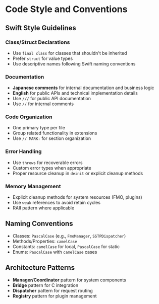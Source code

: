 # Code Style and Conventions

## Swift Style Guidelines

### Class/Struct Declarations
- Use `final class` for classes that shouldn't be inherited
- Prefer `struct` for value types
- Use descriptive names following Swift naming conventions

### Documentation
- **Japanese comments** for internal documentation and business logic
- **English** for public APIs and technical implementation details
- Use `///` for public API documentation
- Use `//` for internal comments

### Code Organization
- One primary type per file
- Group related functionality in extensions
- Use `// MARK:` for section organization

### Error Handling
- Use `throws` for recoverable errors
- Custom error types when appropriate
- Proper resource cleanup in `deinit` or explicit cleanup methods

### Memory Management
- Explicit cleanup methods for system resources (FMO, plugins)
- Use `weak` references to avoid retain cycles
- RAII pattern where applicable

## Naming Conventions
- Classes: `PascalCase` (e.g., `FmoManager`, `SSTPDispatcher`)
- Methods/Properties: `camelCase`
- Constants: `camelCase` for local, `PascalCase` for static
- Enums: `PascalCase` with `camelCase` cases

## Architecture Patterns
- **Manager/Coordinator** pattern for system components
- **Bridge** pattern for C integration
- **Dispatcher** pattern for request routing
- **Registry** pattern for plugin management